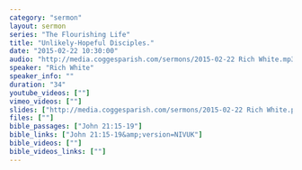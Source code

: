 ```yaml
---
category: "sermon"
layout: sermon
series: "The Flourishing Life"
title: "Unlikely-Hopeful Disciples."
date: "2015-02-22 10:30:00"
audio: "http://media.coggesparish.com/sermons/2015-02-22 Rich White.mp3"
speaker: "Rich White"
speaker_info: ""
duration: "34"
youtube_videos: [""]
vimeo_videos: [""]
slides: ["http://media.coggesparish.com/sermons/2015-02-22 Rich White.pdf"]
files: [""]
bible_passages: ["John 21:15-19"]
bible_links: ["John 21:15-19&amp;version=NIVUK"]
bible_videos: [""]
bible_videos_links: [""]
---
```

